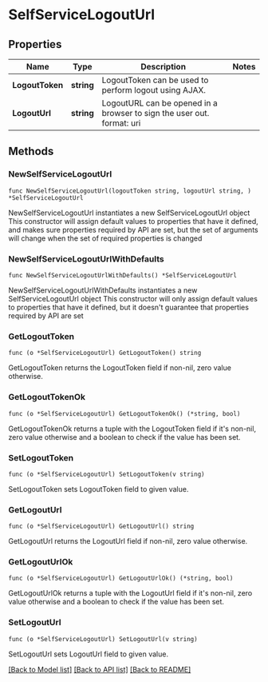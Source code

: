 # SelfServiceLogoutUrl

## Properties

Name | Type | Description | Notes
------------ | ------------- | ------------- | -------------
**LogoutToken** | **string** | LogoutToken can be used to perform logout using AJAX. | 
**LogoutUrl** | **string** | LogoutURL can be opened in a browser to sign the user out.  format: uri | 

## Methods

### NewSelfServiceLogoutUrl

`func NewSelfServiceLogoutUrl(logoutToken string, logoutUrl string, ) *SelfServiceLogoutUrl`

NewSelfServiceLogoutUrl instantiates a new SelfServiceLogoutUrl object
This constructor will assign default values to properties that have it defined,
and makes sure properties required by API are set, but the set of arguments
will change when the set of required properties is changed

### NewSelfServiceLogoutUrlWithDefaults

`func NewSelfServiceLogoutUrlWithDefaults() *SelfServiceLogoutUrl`

NewSelfServiceLogoutUrlWithDefaults instantiates a new SelfServiceLogoutUrl object
This constructor will only assign default values to properties that have it defined,
but it doesn't guarantee that properties required by API are set

### GetLogoutToken

`func (o *SelfServiceLogoutUrl) GetLogoutToken() string`

GetLogoutToken returns the LogoutToken field if non-nil, zero value otherwise.

### GetLogoutTokenOk

`func (o *SelfServiceLogoutUrl) GetLogoutTokenOk() (*string, bool)`

GetLogoutTokenOk returns a tuple with the LogoutToken field if it's non-nil, zero value otherwise
and a boolean to check if the value has been set.

### SetLogoutToken

`func (o *SelfServiceLogoutUrl) SetLogoutToken(v string)`

SetLogoutToken sets LogoutToken field to given value.


### GetLogoutUrl

`func (o *SelfServiceLogoutUrl) GetLogoutUrl() string`

GetLogoutUrl returns the LogoutUrl field if non-nil, zero value otherwise.

### GetLogoutUrlOk

`func (o *SelfServiceLogoutUrl) GetLogoutUrlOk() (*string, bool)`

GetLogoutUrlOk returns a tuple with the LogoutUrl field if it's non-nil, zero value otherwise
and a boolean to check if the value has been set.

### SetLogoutUrl

`func (o *SelfServiceLogoutUrl) SetLogoutUrl(v string)`

SetLogoutUrl sets LogoutUrl field to given value.



[[Back to Model list]](../README.md#documentation-for-models) [[Back to API list]](../README.md#documentation-for-api-endpoints) [[Back to README]](../README.md)



